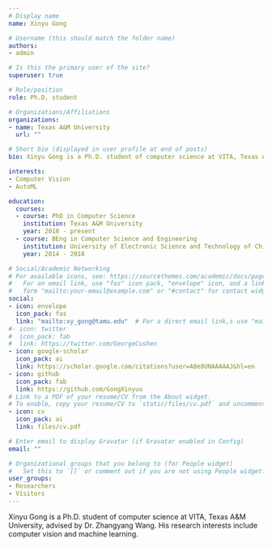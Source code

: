 ```yaml
---
# Display name
name: Xinyu Gong

# Username (this should match the folder name)
authors:
- admin

# Is this the primary user of the site?
superuser: true

# Role/position
role: Ph.D. student

# Organizations/Affiliations
organizations:
- name: Texas A&M University
  url: ""

# Short bio (displayed in user profile at end of posts)
bio: Xinyu Gong is a Ph.D. student of computer science at VITA, Texas A&M University, advised by Dr. Zhangyang Wang. His research interests include computer vision and machine learning.

interests:
- Computer Vision
- AutoML

education:
  courses:
  - course: PhD in Computer Science
    institution: Texas A&M University
    year: 2018 - present
  - course: BEng in Computer Science and Engineering
    institution: University of Electronic Science and Technology of China
    year: 2014 - 2018

# Social/Academic Networking
# For available icons, see: https://sourcethemes.com/academic/docs/page-builder/#icons
#   For an email link, use "fas" icon pack, "envelope" icon, and a link in the
#   form "mailto:your-email@example.com" or "#contact" for contact widget.
social:
- icon: envelope
  icon_pack: fas
  link: "mailto:xy_gong@tamu.edu"  # For a direct email link,s use "mailto:xy_gong@tamu.edu".
#- icon: twitter
#  icon_pack: fab
#  link: https://twitter.com/GeorgeCushen
- icon: google-scholar
  icon_pack: ai
  link: https://scholar.google.com/citations?user=A8e8UNAAAAAJ&hl=en
- icon: github
  icon_pack: fab
  link: https://github.com/GongXinyuu
# Link to a PDF of your resume/CV from the About widget.
# To enable, copy your resume/CV to `static/files/cv.pdf` and uncomment the lines below.
- icon: cv
  icon_pack: ai
  link: files/cv.pdf

# Enter email to display Gravatar (if Gravatar enabled in Config)
email: ""

# Organizational groups that you belong to (for People widget)
#   Set this to `[]` or comment out if you are not using People widget.
user_groups:
- Researchers
- Visitors
---
```


Xinyu Gong is a Ph.D. student of computer science at VITA, Texas A&M University, advised by Dr. Zhangyang Wang. His research interests include computer vision and machine learning.

